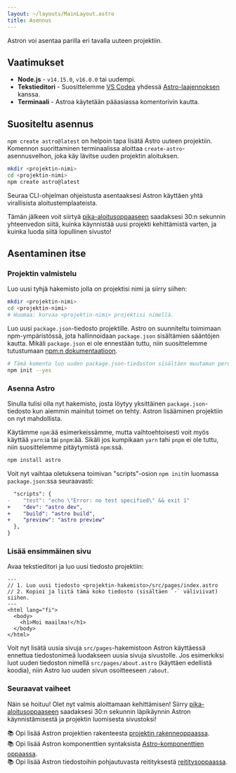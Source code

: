 ```yaml
---
layout: ~/layouts/MainLayout.astro
title: Asennus
---
```


Astron voi asentaa parilla eri tavalla uuteen projektiin.

## Vaatimukset

- **Node.js** - `v14.15.0`, `v16.0.0` tai uudempi.
- **Tekstieditori** - Suosittelemme [VS Codea](https://code.visualstudio.com/) yhdessä [Astro-laajennoksen](https://marketplace.visualstudio.com/items?itemName=astro-build.astro-vscode) kanssa.
- **Terminaali** - Astroa käytetään pääasiassa komentorivin kautta.

## Suositeltu asennus

`npm create astro@latest` on helpoin tapa lisätä Astro uuteen projektiin. Komennon suorittaminen terminaalissa aloittaa `create-astro`-asennusvelhon, joka käy lävitse uuden projektin aloituksen.

```bash
mkdir <projektin-nimi>
cd <projektin-nimi>
npm create astro@latest
```

Seuraa CLI-ohjelman ohjeistusta asentaaksesi Astron käyttäen yhtä virallisista aloitustemplaateista.

Tämän jälkeen voit siirtyä [pika-aloitusoppaaseen](/fi/quick-start#start-your-project) saadaksesi 30:n sekunnin yhteenvedon siitä, kuinka käynnistää uusi projekti kehittämistä varten, ja kuinka luoda siitä lopullinen sivusto!

## Asentaminen itse

### Projektin valmistelu

Luo uusi tyhjä hakemisto jolla on projektisi nimi ja siirry siihen:

```bash
mkdir <projektin-nimi>
cd <projektin-nimi>
# Huomaa: korvaa <projektin-nimi> projektisi nimellä.
```

Luo uusi `package.json`-tiedosto projektille. Astro on suunniteltu toimimaan npm-ympäristössä, jota hallinnoidaan `package.json` sisältämien sääntöjen kautta. Mikäli `package.json` ei ole ennestään tuttu, niin suosittelemme tutustumaan [npm:n dokumentaatioon](https://docs.npmjs.com/creating-a-package-json-file).

```bash
# Tämä komento luo uuden package.json-tiedoston sisältäen muutaman peruskentän
npm init --yes
```

### Asenna Astro

Sinulla tulisi olla nyt hakemisto, josta löytyy yksittäinen `package.json`-tiedosto kun aiemmin mainitut toimet on tehty. Astron lisääminen projektiin on nyt mahdollista.

Käytämme `npm`:ää esimerkeissämme, mutta vaihtoehtoisesti voit myös käyttää `yarn`:ia tai `pnpm`:ää. Sikäli jos kumpikaan `yarn` tahi `pnpm` ei ole tuttu, niin suosittelemme pitäytymistä `npm`:ssä.

```bash
npm install astro
```

Voit nyt vaihtaa oletuksena toimivan "scripts"-osion `npm init`in luomassa `package.json`:ssa seuraavasti:

```diff
  "scripts": {
-    "test": "echo \"Error: no test specified\" && exit 1"
+    "dev": "astro dev",
+    "build": "astro build",
+    "preview": "astro preview"
  },
}
```

### Lisää ensimmäinen sivu

Avaa tekstieditori ja luo uusi tiedosto projektiin:

```astro
---
// 1. Luo uusi tiedosto <projektin-hakemisto>/src/pages/index.astro
// 2. Kopioi ja liitä tämä koko tiedosto (sisältäen `-` väliviivat) siihen.
---
<html lang="fi">
  <body>
    <h1>Moi maailma!</h1>
  </body>
</html>
```

Voit nyt lisätä uusia sivuja `src/pages`-hakemistoon Astron käyttäessä ennettua tiedostonimeä luodakseen uusia sivuja sivustolle. Jos esimerkiksi luot uuden tiedoston nimellä `src/pages/about.astro` (käyttäen edellistä koodia), niin Astro luo uuden sivun osoitteeseen `/about`.

### Seuraavat vaiheet

Näin se hoituu! Olet nyt valmis aloittamaan kehittämisen! Siirry [pika-aloitusoppaaseen](/fi/quick-start#start-your-project) saadaksesi 30:n sekunnin läpikäynnin Astron käynnistämisestä ja projektin luomisesta sivustoksi!

📚 Opi lisää Astron projektien rakenteesta [projektin rakenneoppaassa](/core-concepts/project-structure).  
📚 Opi lisää Astron komponenttien syntaksista [Astro-komponenttien oppaassa](/core-concepts/astro-components).  
📚 Opi lisää Astron tiedostoihin pohjautuvasta reitityksestä [reititysoppaassa](/core-concepts/astro-pages).
